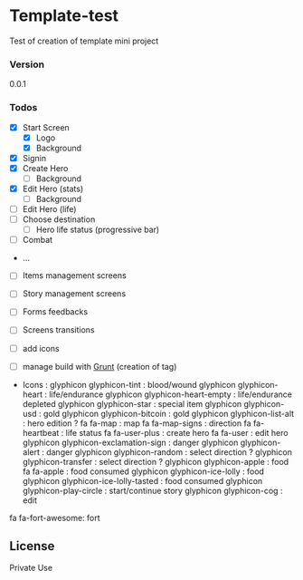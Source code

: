 # Template-test
Test of creation of template mini project

### Version
0.0.1

### Todos

 - [x] Start Screen
   - [x] Logo
   - [x] Background
 - [x] Signin 
 - [x] Create Hero
   - [ ] Background
 - [x] Edit Hero (stats)
   - [ ] Background
 - [ ] Edit Hero (life)
 - [ ] Choose destination
   - [ ] Hero life status (progressive bar)
 - [ ] Combat 
 - ...
 - [ ] Items management screens
 - [ ] Story management screens
 - [ ] Forms feedbacks
 - [ ] Screens transitions
 - [ ] add icons
 - [ ] manage build with [Grunt][grunt] (creation of tag)
 
 
 - Icons : 
 glyphicon glyphicon-tint : blood/wound
 glyphicon glyphicon-heart : life/endurance
 glyphicon glyphicon-heart-empty : life/endurance depleted
 glyphicon glyphicon-star : special item
 glyphicon glyphicon-usd : gold
 glyphicon glyphicon-bitcoin : gold
 glyphicon glyphicon-list-alt : hero edition ?
 fa fa-map : map
 fa fa-map-signs : direction
 fa fa-heartbeat : life status
 fa fa-user-plus : create hero
 fa fa-user : edit hero
 glyphicon glyphicon-exclamation-sign : danger
 glyphicon glyphicon-alert : danger
 glyphicon glyphicon-random : select direction ?
 glyphicon glyphicon-transfer : select direction ?
 glyphicon glyphicon-apple : food
 fa fa-apple : food consumed
 glyphicon glyphicon-ice-lolly : food
 glyphicon glyphicon-ice-lolly-tasted : food consumed
 glyphicon glyphicon-play-circle : start/continue story
 glyphicon glyphicon-cog : edit


 
 fa fa-fort-awesome: fort


License
----

Private Use

[//]: # (These are reference links used in the body of this note and get stripped out when the markdown processor does its job. There is no need to format nicely because it shouldn't be seen. Thanks SO - http://stackoverflow.com/questions/4823468/store-comments-in-markdown-syntax)

   [grunt]: <http://gruntjs.com/>

